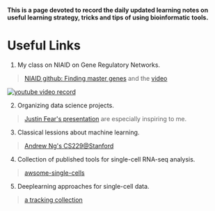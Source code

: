 **This is a page devoted to record the daily updated learning notes on useful learning strategy, tricks and tips of using bioinformatic tools.**

# Useful Links

1. My class on NIAID on Gene Regulatory Networks.

> [NIAID github: Finding master genes](https://github.com/niaid/Gene_Regulatory_Networks) and the [video](https://www.youtube.com/watch?v=eMvUteU3WWk&feature=youtu.be)

[![**youtube video record**](https://img.youtube.com/vi/eMvUteU3WWk/0.jpg)](https://www.youtube.com/watch?v=eMvUteU3WWk&feature=youtu.be)

2. Organizing data science projects. 

> [Justin Fear's presentation](https://github.com/jfear/datascience_presentations/blob/master/Fear_Organizing_DataScience_Projects.pdf) are especially inspiring to me.

3. Classical lessions about machine learning.

> [Andrew Ng's CS229@Stanford](https://www.youtube.com/watch?v=UzxYlbK2c7E&list=RDCMUC-EnprmCZ3OXyAoG7vjVNCA&start_radio=1&t=7)

4. Collection of published tools for single-cell RNA-seq analysis.

> [awsome-single-cells](https://github.com/seandavi/awesome-single-cell)

5. Deeplearning approaches for single-cell data.

> [a tracking collection](https://github.com/TranslationalBioinformaticsUnit/singlecelldb/wiki/Deep-learning-approaches-for-single-cell-data)

